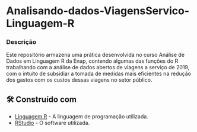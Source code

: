 # Analisando-dados-ViagensServico-Linguagem-R
### Descrição
Este repositório armazena uma prática desenvolvida no curso Análise de Dados em Linguagem R da Enap, contendo algumas das funções do R trabalhando com a análise de dados abertos de viagens a serviço de 2019, com o intuito de subsidiar a tomada de medidas mais eficientes na redução dos gastos com os custos dessas viagens no setor público.

## 🛠️ Construído com

* [Linguagem R](https://www-r--project-org.translate.goog/?_x_tr_sl=en&_x_tr_tl=pt&_x_tr_hl=pt&_x_tr_pto=tc) - A linguagem de programação utilizada.
* [RStudio](https://posit.co/download/rstudio-desktop) - O software utilizada.
